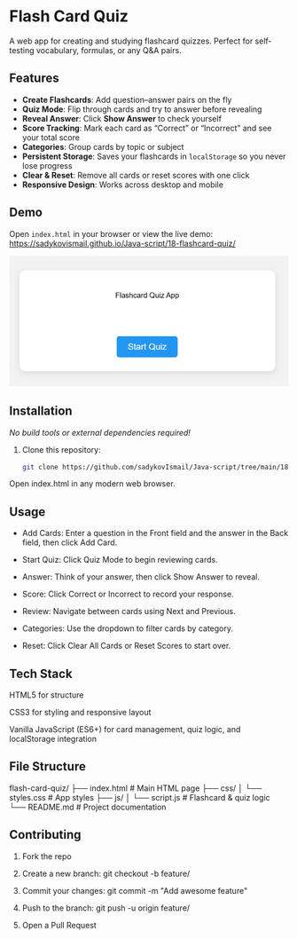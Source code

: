 # Flash Card Quiz

A web app for creating and studying flashcard quizzes. Perfect for self-testing vocabulary, formulas, or any Q&A pairs.

## Features

- **Create Flashcards**: Add question–answer pairs on the fly  
- **Quiz Mode**: Flip through cards and try to answer before revealing  
- **Reveal Answer**: Click **Show Answer** to check yourself  
- **Score Tracking**: Mark each card as “Correct” or “Incorrect” and see your total score  
- **Categories**: Group cards by topic or subject  
- **Persistent Storage**: Saves your flashcards in `localStorage` so you never lose progress  
- **Clear & Reset**: Remove all cards or reset scores with one click  
- **Responsive Design**: Works across desktop and mobile  

## Demo

Open `index.html` in your browser or view the live demo:  
<https://sadykovismail.github.io/Java-script/18-flashcard-quiz/>

![Screenshot of the Flash Card Quiz app](./screenshot.png)

## Installation

_No build tools or external dependencies required!_

1. Clone this repository:  
   ```bash
   git clone https://github.com/sadykovIsmail/Java-script/tree/main/18-flashcard-quiz
Open index.html in any modern web browser.

## Usage
- Add Cards: Enter a question in the Front field and the answer in the Back field, then click Add Card.

- Start Quiz: Click Quiz Mode to begin reviewing cards.

- Answer: Think of your answer, then click Show Answer to reveal.

- Score: Click Correct or Incorrect to record your response.

- Review: Navigate between cards using Next and Previous.

- Categories: Use the dropdown to filter cards by category.

- Reset: Click Clear All Cards or Reset Scores to start over.

## Tech Stack
HTML5 for structure

CSS3 for styling and responsive layout

Vanilla JavaScript (ES6+) for card management, quiz logic, and localStorage integration

## File Structure
flash-card-quiz/
├── index.html            # Main HTML page
├── css/
│   └── styles.css        # App styles
├── js/
│   └── script.js            # Flashcard & quiz logic
└── README.md             # Project documentation

## Contributing
1) Fork the repo

2) Create a new branch:
git checkout -b feature/<your-branch-name>

3) Commit your changes:
git commit -m "Add awesome feature"

4) Push to the branch:
git push -u origin feature/<your-branch-name>

5) Open a Pull Request